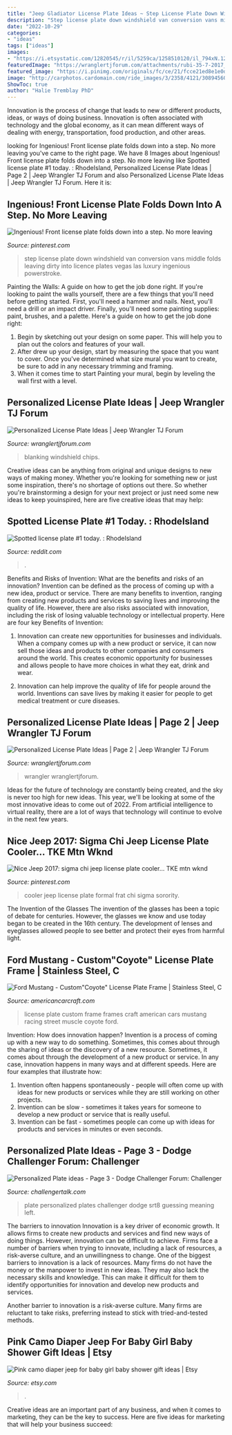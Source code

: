 ```yaml
---
title: "Jeep Gladiator License Plate Ideas ~ Step License Plate Down Windshield Van Conversion Vans Middle Folds Leaving Dirty Into Licence Plates Vegas Las Luxury Ingenious Powerstroke"
description: "Step license plate down windshield van conversion vans middle folds leaving dirty into licence plates vegas las luxury ingenious powerstroke"
date: "2022-10-29"
categories:
- "ideas"
tags: ["ideas"]
images:
- "https://i.etsystatic.com/12820545/r/il/5259ca/1258510120/il_794xN.1258510120_j630.jpg"
featuredImage: "https://wranglertjforum.com/attachments/rubi-35-7-2017_11_20-00_38_12-utc-2-jpg.203070/"
featured_image: "https://i.pinimg.com/originals/fc/ce/21/fcce21ed8e1e0dc5c509104014cc5a08.jpg"
image: "http://carphotos.cardomain.com/ride_images/3/2358/4121/30894560361_large.jpg"
ShowToc: true
author: "Halie Tremblay PhD"
---
```



Innovation is the process of change that leads to new or different products, ideas, or ways of doing business. Innovation is often associated with technology and the global economy, as it can mean different ways of dealing with energy, transportation, food production, and other areas.

	

		
looking for Ingenious! Front license plate folds down into a step. No more leaving you've came to the right page. We have 8 Images about Ingenious! Front license plate folds down into a step. No more leaving like Spotted license plate #1 today. : RhodeIsland, Personalized License Plate Ideas | Page 2 | Jeep Wrangler TJ Forum and also Personalized License Plate Ideas | Jeep Wrangler TJ Forum. Here it is:
		
    
## Ingenious! Front License Plate Folds Down Into A Step. No More Leaving

<img loading=lazy src="https://s-media-cache-ak0.pinimg.com/736x/f5/84/63/f58463d5da88e2f979429ece634a6974.jpg" onerror="this.onerror=null;this.src='https://tse4.mm.bing.net/th?id=OIP.mErm7kOcaHl7AfQEk6U_cgHaFj&amp;pid=15.1';" alt="Ingenious! Front license plate folds down into a step. No more leaving">

_Source: pinterest.com_

>step license plate down windshield van conversion vans middle folds leaving dirty into licence plates vegas las luxury ingenious powerstroke. 

	

Painting the Walls: A guide on how to get the job done right.
If you're looking to paint the walls yourself, there are a few things that you'll need before getting started. First, you'll need a hammer and nails. Next, you'll need a drill or an impact driver. Finally, you'll need some painting supplies: paint, brushes, and a palette. Here's a guide on how to get the job done right: 
1) Begin by sketching out your design on some paper. This will help you to plan out the colors and features of your wall. 
2) After drew up your design, start by measuring the space that you want to cover. Once you've determined what size mural you want to create, be sure to add in any necessary trimming and framing. 
3) When it comes time to start Painting your mural, begin by leveling the wall first with a level.

    
## Personalized License Plate Ideas | Jeep Wrangler TJ Forum

<img loading=lazy src="https://wranglertjforum.com/attachments/rubi-35-7-2017_11_20-00_38_12-utc-2-jpg.203070/" onerror="this.onerror=null;this.src='https://tse1.mm.bing.net/th?id=OIP.YExTLpCJC4H7Xduuy6aOegHaGn&amp;pid=15.1';" alt="Personalized License Plate Ideas | Jeep Wrangler TJ Forum">

_Source: wranglertjforum.com_

>blanking windshield chips. 

	

Creative ideas can be anything from original and unique designs to new ways of making money. Whether you're looking for something new or just some inspiration, there's no shortage of options out there. So whether you're brainstorming a design for your next project or just need some new ideas to keep youinspired, here are five creative ideas that may help: 

    
## Spotted License Plate #1 Today. : RhodeIsland

<img loading=lazy src="https://preview.redd.it/xlal6fk34fi01.jpg?auto=webp&amp;s=18af14cc965a7c7e7361842309eb1f108a9de68d" onerror="this.onerror=null;this.src='https://tse1.mm.bing.net/th?id=OIP.F3LzizDoP0KVr5XmEUFsGwHaJ4&amp;pid=15.1';" alt="Spotted license plate #1 today. : RhodeIsland">

_Source: reddit.com_

>. 

	

Benefits and Risks of Invention: What are the benefits and risks of an innovation?
Invention can be defined as the process of coming up with a new idea, product or service. There are many benefits to invention, ranging from creating new products and services to saving lives and improving the quality of life. However, there are also risks associated with innovation, including the risk of losing valuable technology or intellectual property. Here are four key Benefits of Invention: 
1) Innovation can create new opportunities for businesses and individuals. When a company comes up with a new product or service, it can now sell those ideas and products to other companies and consumers around the world. This creates economic opportunity for businesses and allows people to have more choices in what they eat, drink and wear. 

2) Innovation can help improve the quality of life for people around the world. Inventions can save lives by making it easier for people to get medical treatment or cure diseases.

    
## Personalized License Plate Ideas | Page 2 | Jeep Wrangler TJ Forum

<img loading=lazy src="https://wranglertjforum.com/attachments/img_0420-jpg.203210/" onerror="this.onerror=null;this.src='https://tse2.mm.bing.net/th?id=OIP.d6tMqkEc5YmBm0toV23FfAHaFj&amp;pid=15.1';" alt="Personalized License Plate Ideas | Page 2 | Jeep Wrangler TJ Forum">

_Source: wranglertjforum.com_

>wrangler wranglertjforum. 

	

Ideas for the future of technology are constantly being created, and the sky is never too high for new ideas. This year, we'll be looking at some of the most innovative ideas to come out of 2022. From artificial intelligence to virtual reality, there are a lot of ways that technology will continue to evolve in the next few years.

    
## Nice Jeep 2017: Sigma Chi Jeep License Plate Cooler... TKE Mtn Wknd

<img loading=lazy src="https://i.pinimg.com/originals/fc/ce/21/fcce21ed8e1e0dc5c509104014cc5a08.jpg" onerror="this.onerror=null;this.src='https://tse3.mm.bing.net/th?id=OIP.osI3UBMmIZCq6ewg6313XgHaFj&amp;pid=15.1';" alt="Nice Jeep 2017: sigma chi jeep license plate cooler... TKE mtn wknd">

_Source: pinterest.com_

>cooler jeep license plate formal frat chi sigma sorority. 

	

The Invention of the Glasses
The invention of the glasses has been a topic of debate for centuries. However, the glasses we know and use today began to be created in the 16th century. The development of lenses and eyeglasses allowed people to see better and protect their eyes from harmful light.

    
## Ford Mustang - Custom&quot;Coyote&quot; License Plate Frame | Stainless Steel, C

<img loading=lazy src="https://cdn.shopify.com/s/files/1/0985/6994/products/customcoyote-license-plate-frame-american-car-craft-241829.jpeg?v=1552447828" onerror="this.onerror=null;this.src='https://tse3.mm.bing.net/th?id=OIP.Q74VjxIMxLbnW_a1aLr3AAHaE7&amp;pid=15.1';" alt="Ford Mustang - Custom&quot;Coyote&quot; License Plate Frame | Stainless Steel, C">

_Source: americancarcraft.com_

>license plate custom frame frames craft american cars mustang racing street muscle coyote ford. 

	

Invention: How does innovation happen?
Invention is a process of coming up with a new way to do something. Sometimes, this comes about through the sharing of ideas or the discovery of a new resource. Sometimes, it comes about through the development of a new product or service.
In any case, innovation happens in many ways and at different speeds. Here are four examples that illustrate how: 

1) Invention often happens spontaneously - people will often come up with ideas for new products or services while they are still working on other projects. 
2) Invention can be slow - sometimes it takes years for someone to develop a new product or service that is really useful. 
3) Invention can be fast - sometimes people can come up with ideas for products and services in minutes or even seconds.

    
## Personalized Plate Ideas - Page 3 - Dodge Challenger Forum: Challenger

<img loading=lazy src="http://carphotos.cardomain.com/ride_images/3/2358/4121/30894560361_large.jpg" onerror="this.onerror=null;this.src='https://tse2.mm.bing.net/th?id=OIP.7oFJD1kntuxiTTJffUK1uwHaFj&amp;pid=15.1';" alt="Personalized Plate ideas - Page 3 - Dodge Challenger Forum: Challenger">

_Source: challengertalk.com_

>plate personalized plates challenger dodge srt8 guessing meaning left. 

	

The barriers to innovation
Innovation is a key driver of economic growth. It allows firms to create new products and services and find new ways of doing things. However, innovation can be difficult to achieve. Firms face a number of barriers when trying to innovate, including a lack of resources, a risk-averse culture, and an unwillingness to change.
One of the biggest barriers to innovation is a lack of resources. Many firms do not have the money or the manpower to invest in new ideas. They may also lack the necessary skills and knowledge. This can make it difficult for them to identify opportunities for innovation and develop new products and services.

Another barrier to innovation is a risk-averse culture. Many firms are reluctant to take risks, preferring instead to stick with tried-and-tested methods.

    
## Pink Camo Diaper Jeep For Baby Girl Baby Shower Gift Ideas | Etsy

<img loading=lazy src="https://i.etsystatic.com/12820545/r/il/5259ca/1258510120/il_794xN.1258510120_j630.jpg" onerror="this.onerror=null;this.src='https://tse1.mm.bing.net/th?id=OIP.SRARV9xZQylnWQ9klPhGxgHaJ4&amp;pid=15.1';" alt="Pink camo diaper jeep for baby girl baby shower gift ideas | Etsy">

_Source: etsy.com_

>. 

	

Creative ideas are an important part of any business, and when it comes to marketing, they can be the key to success. Here are five ideas for marketing that will help your business succeed: 

